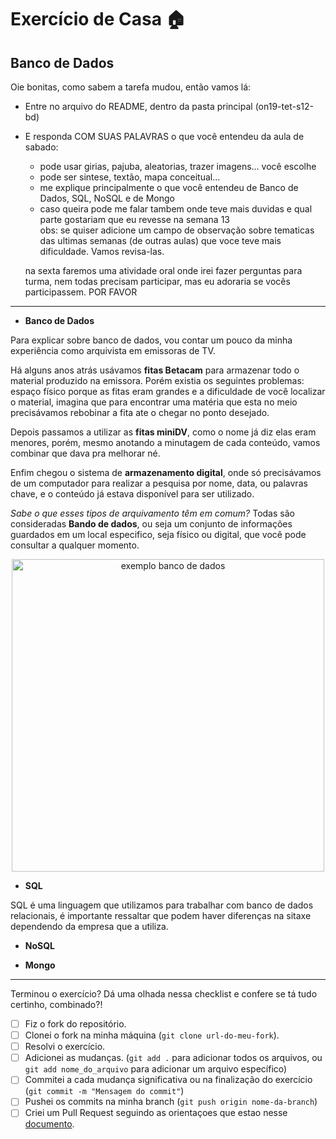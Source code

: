 # Exercício de Casa 🏠 

## Banco de Dados

Oie bonitas, como sabem a tarefa mudou, então vamos lá:
- Entre no arquivo do README, dentro da pasta principal (on19-tet-s12-bd) 
- E responda COM SUAS PALAVRAS o que você entendeu da aula de sabado:
  * pode usar girias, pajuba, aleatorias, trazer imagens... você escolhe
  * pode ser sintese, textão, mapa conceitual... 
  * me explique principalmente o que você entendeu de Banco de Dados, SQL, NoSQL e de Mongo
  * caso queira pode me falar tambem onde teve mais duvidas e qual parte gostariam que eu revesse na semana 13  
  obs: se quiser adicione um campo de observação sobre tematicas das ultimas semanas (de outras aulas) que voce
  teve mais dificuldade. Vamos revisa-las.

  na sexta faremos uma atividade oral onde irei fazer perguntas para turma, nem todas precisam participar, mas 
  eu adoraria se vocês participassem. POR FAVOR 


---
* **Banco de Dados**

Para explicar sobre banco de dados, vou contar um pouco da minha experiência como arquivista em emissoras de TV.

Há alguns anos atrás usávamos **fitas Betacam** para armazenar todo o material produzido na emissora. Porém existia os seguintes problemas: espaço físico porque as fitas eram grandes e a dificuldade de você localizar o material, imagina que para encontrar uma matéria que esta no meio precisávamos rebobinar a fita ate o chegar no ponto desejado.

Depois passamos a utilizar as **fitas miniDV**, como o nome já diz elas eram menores, porém, mesmo anotando a minutagem de cada conteúdo, vamos combinar que dava pra melhorar né.

Enfim chegou o sistema de **armazenamento digital**, onde só precisávamos de um computador para realizar a pesquisa por nome, data, ou palavras chave, e o conteúdo já estava disponível para ser utilizado.

*Sabe o que esses tipos de arquivamento têm em comum?*
Todas são consideradas **Bando de dados**, ou seja um conjunto de informações guardados em um local especifico, seja físico ou digital, que você pode consultar a qualquer momento.

 <p align="center">
 <img src="https://github.com/shiteles/on19-tet-s12-bd/blob/main/assets/exemplo-banco-de-dados.png" alt="exemplo banco de dados" width="500">
</p>

* **SQL**

SQL é uma linguagem que utilizamos para trabalhar com banco de dados relacionais, é importante ressaltar que podem haver diferenças na sitaxe dependendo da empresa que a utiliza.

* **NoSQL**

* **Mongo**


---

Terminou o exercício? Dá uma olhada nessa checklist e confere se tá tudo certinho, combinado?!

- [ ] Fiz o fork do repositório.
- [ ] Clonei o fork na minha máquina (`git clone url-do-meu-fork`).
- [ ] Resolvi o exercício.
- [ ] Adicionei as mudanças. (`git add .` para adicionar todos os arquivos, ou `git add nome_do_arquivo` para adicionar um arquivo específico)
- [ ] Commitei a cada mudança significativa ou na finalização do exercício (`git commit -m "Mensagem do commit"`)
- [ ] Pushei os commits na minha branch (`git push origin nome-da-branch`)
- [ ] Criei um Pull Request seguindo as orientaçoes que estao nesse [documento](/exercicios/para-casa/instrucoes-pull-request.md).